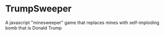 # TrumpSweeper
A javascript "minesweeper" game that replaces mines with self-imploding bomb that is Donald Trump
